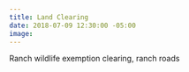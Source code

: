 ```yaml
---
title: Land Clearing
date: 2018-07-09 12:30:00 -05:00
image: 
---
```


Ranch wildlife exemption clearing, ranch roads
